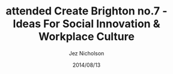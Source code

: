 ---
title: attended Create Brighton no.7 - Ideas For Social Innovation & Workplace Culture
date: 2014/08/13
tags: [events]
author: Jez Nicholson
alias: /
---